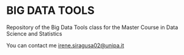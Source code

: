 # BIG DATA TOOLS
Repository of the Big Data Tools class for the Master Course in Data Science and Statistics

You can contact me irene.siragusa02@unipa.it
